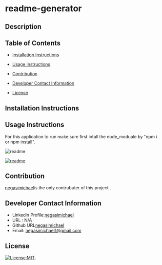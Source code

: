 # readme-generator

   ## Description
   
   ## Table of Contents
   * [Installation Instructions](#installation-instructions)
   
   * [Usage Instructions](#usage-instructions)
   
   * [Contribution](#contribution)
   
   * [Developer Contact Information](#Developer-Contact-Information)
     
  * [License](#license)

   ## Installation Instructions
   
   ## Usage Instructions
   For  this application to run make sure first intall the node_moduale by
    "npm i or npm install".

  ![readme](imagescreen)

  [![readme](imagescreen1)](url.png)

  

  


  ## Contribution
  [negasimichael](https://github.com/negasimichael)is the only contrubuter of this project .

   ## Developer Contact Information
  * Linkedin Profile:[negasimichael](https://www.linkedin.com/feed/)
  * URL : N/A
  * Github URL[negasimichael](https://github.com/negasimichael/readme-generator)
  * Email: negasimichael1@gmail.com

   ## License
   [![License:MIT](https://img.shields.io/badge/License-MIT-yellow.svg)](https://opensource.org/licenses/MIT).

  
